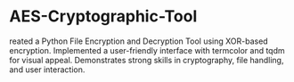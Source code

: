 # AES-Cryptographic-Tool
reated a Python File Encryption and Decryption Tool using XOR-based encryption. Implemented a user-friendly interface with termcolor and tqdm for visual appeal. Demonstrates strong skills in cryptography, file handling, and user interaction.
